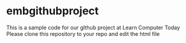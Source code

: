 # embgithubproject
This is a sample  code for our gIthub project at Learn Computer Today
Please clone this repository to your repo and edit the html file

